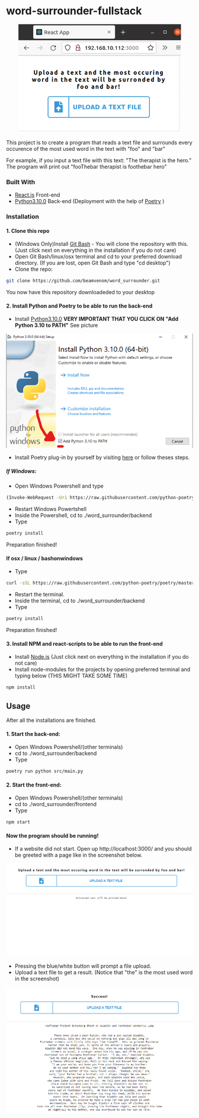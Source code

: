 # word-surrounder-fullstack
<p align="center">
<img src="https://github.com/beamvenom/word_surrounder/blob/main/images/screenshot.png?raw=true" />
</p>

This project is to create a program that reads a text file and surrounds every occurence of the most used word in the text with "foo" and "bar"

For example, if you input a text file with this text: "The therapist is the hero." 
The program will print out "fooThebar therapist is foothebar hero"
### Built With

* [React.js](https://reactjs.org/) Front-end
* [Python3.10.0](https://www.python.org/) Back-end (Deployment with the help of [Poetry](https://python-poetry.org/) )

### Installation

#### 1. Clone this repo
- (Windows Only)Install [Git Bash](https://git-scm.com/downloads) - You will clone the repository with this. (Just click next on everything in the installation if you do not care)
- Open Git Bash/linux/osx terminal and cd to your preferred download directory. (If you are lost, open Git Bash and type "cd desktop")
- Clone the repo:
```bash
git clone https://github.com/beamvenom/word_surrounder.git
```
You now have this repository downloadeded to your desktop

#### 2. Install Python and Poetry to be able to run the back-end
- Install [Python3.10.0](https://www.python.org/downloads/) **VERY IMPORTANT THAT YOU CLICK ON "Add Python 3.10 to PATH"** See picture
<p align="center">
<img src="https://github.com/beamvenom/word_surrounder/blob/main/images/pythonscreenshot.png?raw=true" />
</p> 

- Install Poetry plug-in by yourself by visiting [here](https://python-poetry.org/docs/) or follow theses steps.
##### If Windows: 
- Open Windows Powershell and type

```bash
(Invoke-WebRequest -Uri https://raw.githubusercontent.com/python-poetry/poetry/master/get-poetry.py -UseBasicParsing).Content | python -
``` 

- Restart Windows Powertshell
- Inside the Powershell, cd to ./word_surrounder/backend
- Type
```bash
poetry install
``` 

Preparation finished! 

#### If osx / linux / bashonwindows
- Type
```bash
curl -sSL https://raw.githubusercontent.com/python-poetry/poetry/master/get-poetry.py | python -
```

- Restart the terminal.
- Inside the terminal, cd to ./word_surrounder/backend
- Type 

```bash
poetry install
``` 

Preparation finished! 

#### 3. Install NPM and react-scripts to be able to run the front-end
- Install [Node.js](https://nodejs.org/en/download/) (Just click next on everything in the installation if you do not care)
- Install node-modules for the projects by opening preferred terminal and typing below (THIS MIGHT TAKE SOME TIME)
```bash
npm install
```

## Usage

After all the installations are finished.
#### 1. Start the back-end:
- Open Windows Powershell/(other terminals) 
- cd to ./word_surrounder/backend 
- Type
```bash
poetry run python src/main.py
```
#### 2. Start the front-end:
- Open Windows Powershell/(other terminals) 
- cd to ./word_surrounder/frontend 
- Type
```bash
npm start
```
#### Now the program should be running!
- If a website did not start. Open up http://localhost:3000/ and you should be greeted with a page like in the screenshot below.
<p align="center">
<img src="https://github.com/beamvenom/word_surrounder/blob/main/images/screenshot3.png?raw=true" />
</p>

- Pressing the blue/white button will prompt a file upload. 
- Upload a text file to get a result. (Notice that "the" is the most used word in the screenshot)

<p align="center">
<img src="https://github.com/beamvenom/word_surrounder/blob/main/images/screenshot2.png?raw=true" />
</p>

